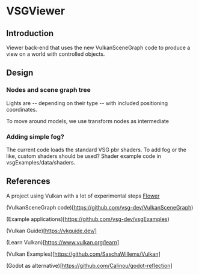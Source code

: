 # VSGViewer

## Introduction

Viewer back-end that uses the new VulkanSceneGraph code to produce a
view on a world with controlled objects.

## Design

### Nodes and scene graph tree

Lights are -- depending on their type -- with included positioning coordinates. 

To move around models, we use transform nodes as intermediate

### Adding simple fog?

The current code loads the standard VSG pbr shaders. To add fog or the like, custom shaders should be used? Shader example code in vsgExamples/data/shaders.


## References

A project using Vulkan with a lot of experimental steps [Flower](https://github.com/qiutangu/Flower)

(VulkanSceneGraph code)[https://github.com/vsg-dev/VulkanSceneGraph)

(Example applications)[https://github.com/vsg-dev/vsgExamples)

(Vulkan Guide)[https://vkguide.dev/]

(Learn Vulkan)[https://www.vulkan.org/learn]

(Vulkan Examples)[https://github.com/SaschaWillems/Vulkan]

(Godot as alternative)[https://github.com/Calinou/godot-reflection]

